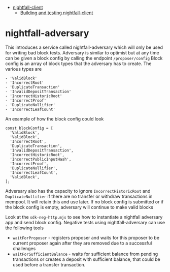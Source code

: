 <!-- START doctoc generated TOC please keep comment here to allow auto update -->
<!-- DON'T EDIT THIS SECTION, INSTEAD RE-RUN doctoc TO UPDATE -->

- [nightfall-client](#nightfall-client)
  - [Building and testing nightfall-client](#building-and-testing-nightfall-client)

<!-- END doctoc generated TOC please keep comment here to allow auto update -->

# nightfall-adversary

This introduces a service called nightfall-adversary which will only be used for writing bad block
tests. Adversary is similar to optimist but at any time can be given a block config by calling the
endpoint `/proposer/config` Block config is an array of block types that the adversary has to
create. The various types are

```
- 'ValidBlock'
- 'IncorrectRoot'
- 'DuplicateTransaction'
- 'InvalidDepositTransaction'
- 'IncorrectHistoricRoot'
- 'IncorrectProof'
- 'DuplicateNullifier'
- 'IncorrectLeafCount'
```

An example of how the block config could look

```
const blockConfig = [
  'ValidBlock',
  'ValidBlock',
  'IncorrectRoot',
  'DuplicateTransaction',
  'InvalidDepositTransaction',
  'IncorrectHistoricRoot',
  'IncorrectPublicInputHash',
  'IncorrectProof',
  'DuplicateNullifier',
  'IncorrectLeafCount',
  'ValidBlock',
];
```

Adversary also has the capacity to ignore `IncorrectHistoricRoot` and `DuplicateNullifier` if there
are no transfer or withdraw transactions in mempool. It will retain this and use later. If no block
config is submitted or if the block config is empty, adversary will continue to make valid blocks

Look at the `sdk-neg-http.mjs` to see how to instantiate a nightfall adversary app and send block
config. Negative tests using nightfall-adversary can use the following tools

- `waitForProposer` - registers proposer and waits for this proposer to be current proposer again
  after they are removed due to a successful challenges
- `waitForSufficientBalance` - waits for sufficient balance from pending transactions or creates a
  deposit with sufficient balance, that could be used before a transfer transaction.
